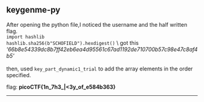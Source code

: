 ## keygenme-py

After opening the python file,I noticed the username and the half written flag.
\
`import hashlib`
\
`hashlib.sha256(b"SCHOFIELD").hexdigest()`
\ 
got this
*'66b8e54339dc8b7ff42eb6ea4d95561c67ad1192de710700b57c98e47c8af4b5'*
\
\
then, used 
`key_part_dynamic1_trial`  to add the array elements in the order specified. 


flag: **picoCTF{1n_7h3_|<3y_of_e584b363}**

---

